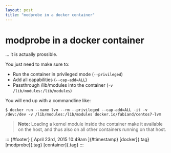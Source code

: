 ```yaml
---
layout: post
title: "modprobe in a docker container"
---
```



modprobe in a docker container
==============================

... it is actually prossible.

You just need to make sure to:

-   Run the container in privileged mode (`--privileged`)
-   Add all capabilities (`--cap-add=ALL`)
-   Passthrough /lib/modules into the container
    (`-v /lib/modules:/lib/modules`)

You will end up with a commandline like:

    $ docker run --name lvm --rm --privileged --cap-add=ALL -it -v /dev:/dev -v /lib/modules:/lib/modules docker.io/fabiand/centos7-lvm

> **Note:** Loading a kernel module inside the container make it
> available on the host, and thus also on all other containers running
> on that host.

::: {#footer}
[ April 23rd, 2015 10:49am ]{#timestamp} [docker]{.tag} [modprobe]{.tag}
[container]{.tag}
:::
